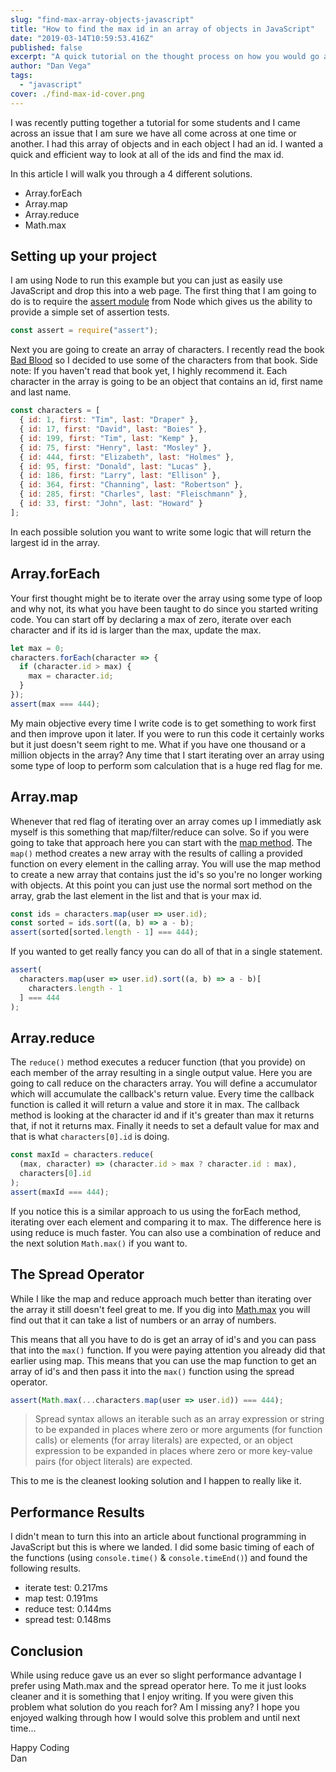```yaml
---
slug: "find-max-array-objects-javascript"
title: "How to find the max id in an array of objects in JavaScript"
date: "2019-03-14T10:59:53.416Z"
published: false
excerpt: "A quick tutorial on the thought process on how you would go about finding the max id in an array of objects in JavaScript"
author: "Dan Vega"
tags:
  - "javascript"
cover: ./find-max-id-cover.png
---
```


I was recently putting together a tutorial for some students and I came across an issue that I am sure we have all come across at one time or another. I had this array of objects and in each object I had an id. I wanted a quick and efficient way to look at all of the ids and find the max id.

In this article I will walk you through a 4 different solutions.

- Array.forEach
- Array.map
- Array.reduce
- Math.max

## Setting up your project

I am using Node to run this example but you can just as easily use JavaScript and drop this into a web page. The first thing that I am going to do is to require the [assert module](https://nodejs.org/api/assert.html) from Node which gives us the ability to provide a simple set of assertion tests.

```javascript
const assert = require("assert");
```

Next you are going to create an array of characters. I recently read the book [Bad Blood](https://amzn.to/2TFwvIC) so I decided to use some of the characters from that book. Side note: If you haven't read that book yet, I highly recommend it. Each character in the array is going to be an object that contains an id, first name and last name.

```javascript
const characters = [
  { id: 1, first: "Tim", last: "Draper" },
  { id: 17, first: "David", last: "Boies" },
  { id: 199, first: "Tim", last: "Kemp" },
  { id: 75, first: "Henry", last: "Mosley" },
  { id: 444, first: "Elizabeth", last: "Holmes" },
  { id: 95, first: "Donald", last: "Lucas" },
  { id: 186, first: "Larry", last: "Ellison" },
  { id: 364, first: "Channing", last: "Robertson" },
  { id: 285, first: "Charles", last: "Fleischmann" },
  { id: 33, first: "John", last: "Howard" }
];
```

In each possible solution you want to write some logic that will return the largest id in the array.

## Array.forEach

Your first thought might be to iterate over the array using some type of loop and why not, its what you have been taught to do since you started writing code. You can start off by declaring a max of zero, iterate over each character and if its id is larger than the max, update the max.

```javascript
let max = 0;
characters.forEach(character => {
  if (character.id > max) {
    max = character.id;
  }
});
assert(max === 444);
```

My main objective every time I write code is to get something to work first and then improve upon it later. If you were to run this code it certainly works but it just doesn't seem right to me. What if you have one thousand or a million objects in the array? Any time that I start iterating over an array using some type of loop to perform som calculation that is a huge red flag for me.

## Array.map

Whenever that red flag of iterating over an array comes up I immediatly ask myself is this something that map/filter/reduce can solve. So if you were going to take that approach here you can start with the [map method](https://developer.mozilla.org/en-US/docs/Web/JavaScript/Reference/Global_Objects/Array/map). The `map()` method creates a new array with the results of calling a provided function on every element in the calling array. You will use the map method to create a new array that contains just the id's so you're no longer working with objects. At this point you can just use the normal sort method on the array, grab the last element in the list and that is your max id.

```javascript
const ids = characters.map(user => user.id);
const sorted = ids.sort((a, b) => a - b);
assert(sorted[sorted.length - 1] === 444);
```

If you wanted to get really fancy you can do all of that in a single statement.

```javascript
assert(
  characters.map(user => user.id).sort((a, b) => a - b)[
    characters.length - 1
  ] === 444
);
```

## Array.reduce

The `reduce()` method executes a reducer function (that you provide) on each member of the array resulting in a single output value. Here you are going to call reduce on the characters array. You will define a accumulator which will accumulate the callback's return value. Every time the callback function is called it will return a value and store it in max. The callback method is looking at the character id and if it's greater than max it returns that, if not it returns max. Finally it needs to set a default value for max and that is what `characters[0].id` is doing.

```javascript
const maxId = characters.reduce(
  (max, character) => (character.id > max ? character.id : max),
  characters[0].id
);
assert(maxId === 444);
```

If you notice this is a similar approach to us using the forEach method, iterating over each element and comparing it to max. The difference here is using reduce is much faster. You can also use a combination of reduce and the next solution `Math.max()` if you want to.

## The Spread Operator

While I like the map and reduce approach much better than iterating over the array it still doesn't feel great to me. If you dig into [Math.max](https://developer.mozilla.org/en-US/docs/Web/JavaScript/Reference/Global_Objects/Math/max) you will find out that it can take a list of numbers or an array of numbers.

This means that all you have to do is get an array of id's and you can pass that into the `max()` function. If you were paying attention you already did that earlier using map. This means that you can use the map function to get an array of id's and then pass it into the `max()` function using the spread operator.

```javascript
assert(Math.max(...characters.map(user => user.id)) === 444);
```

> Spread syntax allows an iterable such as an array expression or string to be expanded in places where zero or more arguments (for function calls) or elements (for array literals) are expected, or an object expression to be expanded in places where zero or more key-value pairs (for object literals) are expected.

This to me is the cleanest looking solution and I happen to really like it.

## Performance Results

I didn't mean to turn this into an article about functional programming in JavaScript but this is where we landed. I did some basic timing of each of the functions (using `console.time()` & `console.timeEnd()`) and found the following results.

- iterate test: 0.217ms
- map test: 0.191ms
- reduce test: 0.144ms
- spread test: 0.148ms

## Conclusion

While using reduce gave us an ever so slight performance advantage I prefer using Math.max and the spread operator here. To me it just looks cleaner and it is something that I enjoy writing. If you were given this problem what solution do you reach for? Am I missing any? I hope you enjoyed walking through how I would solve this problem and until next time...

Happy Coding</br>
Dan
